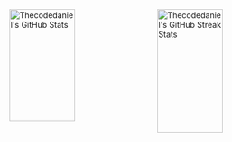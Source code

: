 <div style="display: flex; justify-content: space-between;">
<img src="https://github-readme-stats.vercel.app/api?username=Thecodedaniel&theme=tokyonight&show_icons=true&hide_border=true&count_private=true" alt="Thecodedaniel's GitHub Stats" style="width: 48%; height: 200px;">
<img src="https://streak-stats.demolab.com?user=Thecodedaniel&theme=tokyonight&hide_border=true" alt="Thecodedaniel's GitHub Streak Stats" style="width: 48%; height: 220px;">
</div>








